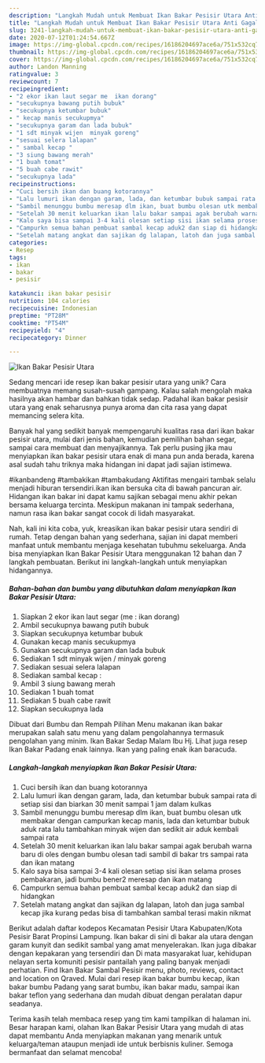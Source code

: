 ```yaml
---
description: "Langkah Mudah untuk Membuat Ikan Bakar Pesisir Utara Anti Gagal"
title: "Langkah Mudah untuk Membuat Ikan Bakar Pesisir Utara Anti Gagal"
slug: 3241-langkah-mudah-untuk-membuat-ikan-bakar-pesisir-utara-anti-gagal
date: 2020-07-12T01:24:54.667Z
image: https://img-global.cpcdn.com/recipes/16186204697ace6a/751x532cq70/ikan-bakar-pesisir-utara-foto-resep-utama.jpg
thumbnail: https://img-global.cpcdn.com/recipes/16186204697ace6a/751x532cq70/ikan-bakar-pesisir-utara-foto-resep-utama.jpg
cover: https://img-global.cpcdn.com/recipes/16186204697ace6a/751x532cq70/ikan-bakar-pesisir-utara-foto-resep-utama.jpg
author: Landon Manning
ratingvalue: 3
reviewcount: 7
recipeingredient:
- "2 ekor ikan laut segar me  ikan dorang"
- "secukupnya bawang putih bubuk"
- "secukupnya ketumbar bubuk"
- " kecap manis secukupmya"
- "secukupnya garam dan lada bubuk"
- "1 sdt minyak wijen  minyak goreng"
- "sesuai selera lalapan"
- " sambal kecap "
- "3 siung bawang merah"
- "1 buah tomat"
- "5 buah cabe rawit"
- "secukupnya lada"
recipeinstructions:
- "Cuci bersih ikan dan buang kotorannya"
- "Lalu lumuri ikan dengan garam, lada, dan ketumbar bubuk sampai rata di setiap sisi dan biarkan 30 menit sampai 1 jam dalam kulkas"
- "Sambil menunggu bumbu meresap dlm ikan, buat bumbu olesan utk membakar dengan campurkan kecap manis, lada dan ketumbar bubuk aduk rata lalu tambahkan minyak wijen dan sedikit air aduk kembali sampai rata"
- "Setelah 30 menit keluarkan ikan lalu bakar sampai agak berubah warna baru di oles dengan bumbu olesan tadi sambil di bakar trs sampai rata dan ikan matang"
- "Kalo saya bisa sampai 3-4 kali olesan setiap sisi ikan selama proses pembakaran, jadi bumbu bener2 meresap dan ikan matang"
- "Campurkn semua bahan pembuat sambal kecap aduk2 dan siap di hidangkan"
- "Setelah matang angkat dan sajikan dg lalapan, latoh dan juga sambal kecap jika kurang pedas bisa di tambahkan sambal terasi makin nikmat"
categories:
- Resep
tags:
- ikan
- bakar
- pesisir

katakunci: ikan bakar pesisir 
nutrition: 104 calories
recipecuisine: Indonesian
preptime: "PT28M"
cooktime: "PT54M"
recipeyield: "4"
recipecategory: Dinner

---
```



![Ikan Bakar Pesisir Utara](https://img-global.cpcdn.com/recipes/16186204697ace6a/751x532cq70/ikan-bakar-pesisir-utara-foto-resep-utama.jpg)

Sedang mencari ide resep ikan bakar pesisir utara yang unik? Cara membuatnya memang susah-susah gampang. Kalau salah mengolah maka hasilnya akan hambar dan bahkan tidak sedap. Padahal ikan bakar pesisir utara yang enak seharusnya punya aroma dan cita rasa yang dapat memancing selera kita.

Banyak hal yang sedikit banyak mempengaruhi kualitas rasa dari ikan bakar pesisir utara, mulai dari jenis bahan, kemudian pemilihan bahan segar, sampai cara membuat dan menyajikannya. Tak perlu pusing jika mau menyiapkan ikan bakar pesisir utara enak di mana pun anda berada, karena asal sudah tahu triknya maka hidangan ini dapat jadi sajian istimewa.

#ikanbandeng #tambakikan #tambakudang Aktifitas mengairi tambak selalu menjadi hiburan tersendiri.ikan ikan bersuka cita di bawah pancuran air. Hidangan ikan bakar ini dapat kamu sajikan sebagai menu akhir pekan bersama keluarga tercinta. Meskipun makanan ini tampak sederhana, namun rasa ikan bakar sangat cocok di lidah masyarakat.


Nah, kali ini kita coba, yuk, kreasikan ikan bakar pesisir utara sendiri di rumah. Tetap dengan bahan yang sederhana, sajian ini dapat memberi manfaat untuk membantu menjaga kesehatan tubuhmu sekeluarga. Anda bisa menyiapkan Ikan Bakar Pesisir Utara menggunakan 12 bahan dan 7 langkah pembuatan. Berikut ini langkah-langkah untuk menyiapkan hidangannya.

<!--inarticleads1-->

##### Bahan-bahan dan bumbu yang dibutuhkan dalam menyiapkan Ikan Bakar Pesisir Utara:

1. Siapkan 2 ekor ikan laut segar (me : ikan dorang)
1. Ambil secukupnya bawang putih bubuk
1. Siapkan secukupnya ketumbar bubuk
1. Gunakan  kecap manis secukupmya
1. Gunakan secukupnya garam dan lada bubuk
1. Sediakan 1 sdt minyak wijen / minyak goreng
1. Sediakan sesuai selera lalapan
1. Sediakan  sambal kecap :
1. Ambil 3 siung bawang merah
1. Sediakan 1 buah tomat
1. Sediakan 5 buah cabe rawit
1. Siapkan secukupnya lada


Dibuat dari Bumbu dan Rempah Pilihan Menu makanan ikan bakar merupakan salah satu menu yang dalam pengolahannya termasuk pengolahan yang minim. Ikan Bakar Sedap Malam Ibu Hj. Lihat juga resep Ikan Bakar Padang enak lainnya. Ikan yang paling enak ikan baracuda. 

<!--inarticleads2-->

##### Langkah-langkah menyiapkan Ikan Bakar Pesisir Utara:

1. Cuci bersih ikan dan buang kotorannya
1. Lalu lumuri ikan dengan garam, lada, dan ketumbar bubuk sampai rata di setiap sisi dan biarkan 30 menit sampai 1 jam dalam kulkas
1. Sambil menunggu bumbu meresap dlm ikan, buat bumbu olesan utk membakar dengan campurkan kecap manis, lada dan ketumbar bubuk aduk rata lalu tambahkan minyak wijen dan sedikit air aduk kembali sampai rata
1. Setelah 30 menit keluarkan ikan lalu bakar sampai agak berubah warna baru di oles dengan bumbu olesan tadi sambil di bakar trs sampai rata dan ikan matang
1. Kalo saya bisa sampai 3-4 kali olesan setiap sisi ikan selama proses pembakaran, jadi bumbu bener2 meresap dan ikan matang
1. Campurkn semua bahan pembuat sambal kecap aduk2 dan siap di hidangkan
1. Setelah matang angkat dan sajikan dg lalapan, latoh dan juga sambal kecap jika kurang pedas bisa di tambahkan sambal terasi makin nikmat


Berikut adalah daftar kodepos Kecamatan Pesisir Utara Kabupaten/Kota Pesisir Barat Propinsi Lampung. Ikan bakar di sini di bakar ala utara dengan garam kunyit dan sedikit sambal yang amat menyelerakan. Ikan juga dibakar dengan kepakaran yang tersendiri dan Di mata masyarakat luar, kehidupan nelayan serta komuniti pesisir pantailah yang paling banyak menjadi perhatian. Find Ikan Bakar Sambal Pesisir menu, photo, reviews, contact and location on Qraved. Mulai dari resep ikan bakar bumbu kecap, ikan bakar bumbu Padang yang sarat bumbu, ikan bakar madu, sampai ikan bakar teflon yang sederhana dan mudah dibuat dengan peralatan dapur seadanya. 

Terima kasih telah membaca resep yang tim kami tampilkan di halaman ini. Besar harapan kami, olahan Ikan Bakar Pesisir Utara yang mudah di atas dapat membantu Anda menyiapkan makanan yang menarik untuk keluarga/teman ataupun menjadi ide untuk berbisnis kuliner. Semoga bermanfaat dan selamat mencoba!
